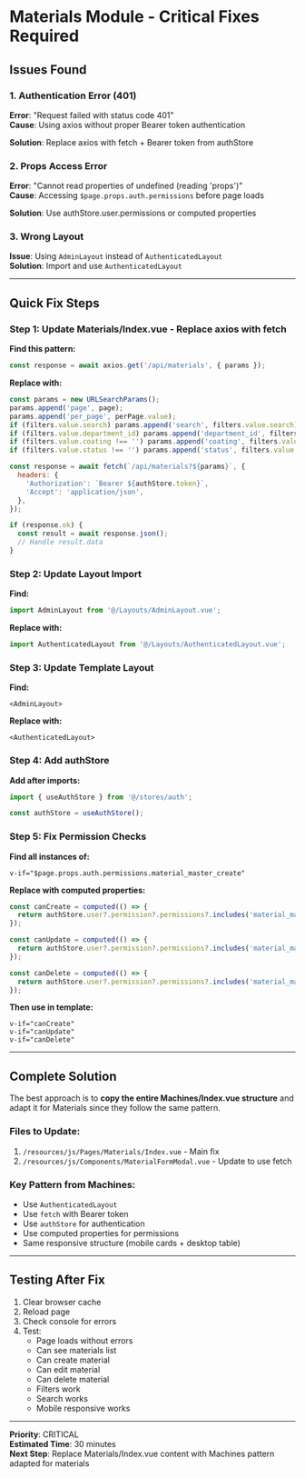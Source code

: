 # Materials Module - Critical Fixes Required

## Issues Found

### 1. Authentication Error (401)
**Error**: "Request failed with status code 401"  
**Cause**: Using axios without proper Bearer token authentication

**Solution**: Replace axios with fetch + Bearer token from authStore

### 2. Props Access Error  
**Error**: "Cannot read properties of undefined (reading 'props')"  
**Cause**: Accessing `$page.props.auth.permissions` before page loads

**Solution**: Use authStore.user.permissions or computed properties

### 3. Wrong Layout
**Issue**: Using `AdminLayout` instead of `AuthenticatedLayout`  
**Solution**: Import and use `AuthenticatedLayout`

---

## Quick Fix Steps

### Step 1: Update Materials/Index.vue - Replace axios with fetch

**Find this pattern:**
```javascript
const response = await axios.get('/api/materials', { params });
```

**Replace with:**
```javascript
const params = new URLSearchParams();
params.append('page', page);
params.append('per_page', perPage.value);
if (filters.value.search) params.append('search', filters.value.search);
if (filters.value.department_id) params.append('department_id', filters.value.department_id);
if (filters.value.coating !== '') params.append('coating', filters.value.coating);
if (filters.value.status !== '') params.append('status', filters.value.status);

const response = await fetch(`/api/materials?${params}`, {
  headers: {
    'Authorization': `Bearer ${authStore.token}`,
    'Accept': 'application/json',
  },
});

if (response.ok) {
  const result = await response.json();
  // Handle result.data
}
```

### Step 2: Update Layout Import

**Find:**
```javascript
import AdminLayout from '@/Layouts/AdminLayout.vue';
```

**Replace with:**
```javascript
import AuthenticatedLayout from '@/Layouts/AuthenticatedLayout.vue';
```

### Step 3: Update Template Layout

**Find:**
```vue
<AdminLayout>
```

**Replace with:**
```vue
<AuthenticatedLayout>
```

### Step 4: Add authStore

**Add after imports:**
```javascript
import { useAuthStore } from '@/stores/auth';

const authStore = useAuthStore();
```

### Step 5: Fix Permission Checks

**Find all instances of:**
```vue
v-if="$page.props.auth.permissions.material_master_create"
```

**Replace with computed properties:**
```javascript
const canCreate = computed(() => {
  return authStore.user?.permission?.permissions?.includes('material_master_create') || false;
});

const canUpdate = computed(() => {
  return authStore.user?.permission?.permissions?.includes('material_master_update') || false;
});

const canDelete = computed(() => {
  return authStore.user?.permission?.permissions?.includes('material_master_delete') || false;
});
```

**Then use in template:**
```vue
v-if="canCreate"
v-if="canUpdate"
v-if="canDelete"
```

---

## Complete Solution

The best approach is to **copy the entire Machines/Index.vue structure** and adapt it for Materials since they follow the same pattern.

### Files to Update:
1. `/resources/js/Pages/Materials/Index.vue` - Main fix
2. `/resources/js/Components/MaterialFormModal.vue` - Update to use fetch

### Key Pattern from Machines:
- Use `AuthenticatedLayout`
- Use `fetch` with Bearer token
- Use `authStore` for authentication
- Use computed properties for permissions
- Same responsive structure (mobile cards + desktop table)

---

## Testing After Fix

1. Clear browser cache
2. Reload page
3. Check console for errors
4. Test:
   - Page loads without errors
   - Can see materials list
   - Can create material
   - Can edit material
   - Can delete material
   - Filters work
   - Search works
   - Mobile responsive works

---

**Priority**: CRITICAL  
**Estimated Time**: 30 minutes  
**Next Step**: Replace Materials/Index.vue content with Machines pattern adapted for materials
